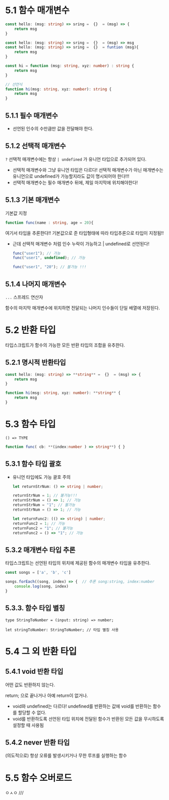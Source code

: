 # 5.1 함수 매개변수

```ts
const hello: (msg: string) => sring =  {}  = (msg) => {
	return msg
}

const hello: (msg: string) => sring =  {}  = (msg) => msg
const hello: (msg: string) => sring =  {}  = funtion (msg){
	return msg
}

const hi = function (msg: string, xyz: number) : string {
	return msg
}

// 선언식
function hi(msg: string, xyz: number): string {
	return msg
}
```

## 5.1.1 필수 매개변수

- 선언된 인수의 수만큼만 값을 전달해야 한다.

## 5.1.2 선택적 매개변수

`?` 선택적 매개변수에는 항상 `| undefined` 가 유니언 타입으로 추가되어 있다.

- 선택적 매개변수와 그냥 유니언 타입은 다르다!
  선택적 매개변수가 아닌 매개변수는 유니언으로 undefined가 가능할지라도 값이 명시되어야 한다!!!
- 선택적 매개변수는 필수 매개변수 뒤에, 제일 마지막에 위치해야한다!

## 5.1.3 기본 매개변수

기본값 지정

```ts
function func(name : string, age = 20){
```

여기서 타입을 추론한다!! 기본값으로 준 타입형태에 따라 타입추론으로 타입이 지정됨!!

- 근데 선택적 매개변수 처럼 인수 누락이 가능하고 | undefined로 선언된다!
  ```ts
  func("user1"); // 가능
  func("user1", undefined); // 가능

  func("user1", "20"); // 불가능 !!!
  ```

## 5.1.4 나머지 매개변수

`...` 스프레드 연산자

함수의 마지막 매개변수에 위치하면 전달되는 나머지 인수들이 단일 배열에 저장된다.

# 5.2 반환 타입

타입스크립트가 함수의 가능한 모든 반환 타입의 조합을 유추한다.

## 5.2.1 명시적 반환타입

<!-- # “105p 변수와 마찬가지로 타입 애너테이션을 사용해 함수의 반환타입을 명시적으로 선언하지 않는 것이 좋습니다” 언제?왜? -->

```ts
const hello: (msg: string) => **string** =  {}  = (msg) => {
	return msg
}

function hi(msg: string, xyz: number): **string** {
	return msg
}
```

# 5.3 함수 타입

`() => TYPE`

```ts
function func( cb: **(index:number ) => string**) { }
```

## 5.3.1 함수 타입 괄호

- 유니언 타입에도 가능
  괄호 주의
  ```ts
  let returnStrNum: () => string | number;

  returnStrNum = 1; // 불가능!!!
  returnStrNum = () => 1; // 가능
  returnStrNum = "1"; // 불가능
  returnStrNum = () => 1; // 가능

  let returnFunc2: (() => string) | number;
  returnFunc2 = 1; // 가능
  returnFunc2 = "1"; // 불가능
  returnFunc2 = () => "1"; // 가능
  ```

## 5.3.2 매개변수 타입 추론

타입스크립트는 선언된 타입의 위치에 제공된 함수의 매개변수 타입을 유추한다.

```ts
const songs = ['a', 'b', 'c']

songs.forEach((song, index) => {  // 추론 song:string, index:number
	console.log(song, index)
}
```

## 5.3.3. 함수 타입 별칭

```tsx
type StringToNumber = (input: string) => number;

let stringToNumber: StringToNumber; // 타입 별칭 사용
```

# 5.4 그 외 반환 타입

## 5.4.1 void 반환 타입

어떤 값도 반환하지 않는다.

return; 으로 끝나거나 아예 return이 없거나.

- void와 undefined는 다르다!
  undefined를 반환하는 값에 void를 반환하는 함수를 할당할 수 없다.
- void를 반환하도록 선언된 타입 위치에 전달된 함수가 반환된 모든 값을 무시하도록 설정할 때 사용됨

## 5.4.2 never 반환 타입

(의도적으로) 항상 오류를 발생시키거나 무한 루프를 실행하는 함수

# 5.5 함수 오버로드

ㅇㅅㅇ ///
